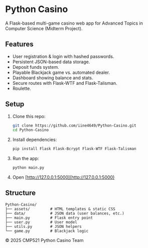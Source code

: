 # Python Casino

A Flask-based multi-game casino web app for Advanced Topics in Computer Science (Midterm Project).

## Features
- User registration & login with hashed passwords.
- Persistent JSON-based data storage.
- Deposit funds system.
- Playable Blackjack game vs. automated dealer.
- Dashboard showing balance and stats.
- Secure routes with Flask-WTF and Flask-Talisman.
- Roulette.

## Setup
1. Clone this repo:
   ```bash
   git clone https://github.com/iine4649/Python-Casino.git
   cd Python-Casino
   ```
2. Install dependencies:
   ```bash
   pip install Flask Flask-Bcrypt Flask-WTF Flask-Talisman
   ```
3. Run the app:
   ```bash
   python main.py
   ```
4. Open [http://127.0.0.1:5000](http://127.0.0.1:5000)

## Structure
```
Python-Casino/
├── assets/         # HTML templates & static CSS
├── data/           # JSON data (user balances, etc.)
├── main.py         # Flask entry point
├── user.py         # User model
├── utils.py        # JSON helpers
└── game.py         # Blackjack logic
```

© 2025 CMP521 Python Casino Team
